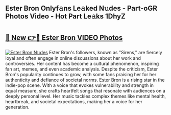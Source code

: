 ## Ester Bron Onlyf𝚊ns Le𝚊ked N𝚞des - Part-oGR Photos Video - Hot Part Le𝚊ks 1DhyZ

# <h2><a href="http://ac48068.deff.icu/?id=Ester+Bron">🔗 New 👉🔴 Ester Bron VIDEO Photos</a></h2>

[![Ester Bron N𝚞des](https://i.imgur.com/rIISA9y.gif)](http://ac48068.deff.icu/?id=Ester+Bron)
Ester Bron's followers, known as "Sirens," are fiercely loyal and often engage in online discussions about her work and controversies. Her content has become a cultural phenomenon, inspiring fan art, memes, and even academic analysis. Despite the criticism, Ester Bron's popularity continues to grow, with some fans praising her for her authenticity and defiance of societal norms. Ester Bron is a rising star in the indie-pop scene. With a voice that evokes vulnerability and strength in equal measure, she crafts heartfelt songs that resonate with audiences on a deeply personal level. Her music tackles complex themes like mental health, heartbreak, and societal expectations, making her a voice for her generation.
